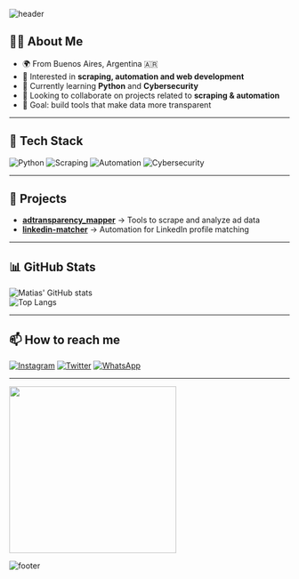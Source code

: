 ![header](https://capsule-render.vercel.app/api?type=waving&color=gradient&height=150&section=header&text=Hi!%20I'm%20Matias%20👋&fontSize=30&fontColor=fff)

## 👨‍💻 About Me
- 🌍 From Buenos Aires, Argentina 🇦🇷  
- 👀 Interested in **scraping, automation and web development**  
- 🌱 Currently learning **Python** and **Cybersecurity**  
- 💞️ Looking to collaborate on projects related to **scraping & automation**  
- 🎯 Goal: build tools that make data more transparent  

---

## 🔧 Tech Stack
![Python](https://img.shields.io/badge/Python-3776AB?style=for-the-badge&logo=python&logoColor=white)
![Scraping](https://img.shields.io/badge/Web%20Scraping-4CAF50?style=for-the-badge&logo=selenium&logoColor=white)
![Automation](https://img.shields.io/badge/Automation-0078D6?style=for-the-badge&logo=robots&logoColor=white)
![Cybersecurity](https://img.shields.io/badge/Cyber%20Security-FF0000?style=for-the-badge&logo=hackaday&logoColor=white)

---

## 🚀 Projects
- [**adtransparency_mapper**](https://github.com/MatiasMinoni/adtransparency_mapper) → Tools to scrape and analyze ad data  
- [**linkedin-matcher**](https://github.com/MatiasMinoni/linkedin-matcher) → Automation for LinkedIn profile matching  

---

## 📊 GitHub Stats
![Matias' GitHub stats](https://github-readme-stats.vercel.app/api?username=MatiasMinoni&show_icons=true&theme=radical)  
![Top Langs](https://github-readme-stats.vercel.app/api/top-langs/?username=MatiasMinoni&layout=compact&theme=radical)

---

## 📫 How to reach me
[![Instagram](https://img.shields.io/badge/Instagram-E4405F?style=for-the-badge&logo=instagram&logoColor=white)](https://instagram.com/matiminoni)
[![Twitter](https://img.shields.io/badge/Twitter-1DA1F2?style=for-the-badge&logo=twitter&logoColor=white)](https://twitter.com/matiminoni)
[![WhatsApp](https://img.shields.io/badge/WhatsApp-25D366?style=for-the-badge&logo=whatsapp&logoColor=white)](https://wa.me/541122547796)

---

<img src="https://media.giphy.com/media/3o7aD2saalBwwftBIY/giphy.gif" width="300"/>

![footer](https://capsule-render.vercel.app/api?type=waving&color=gradient&height=100&section=footer)

